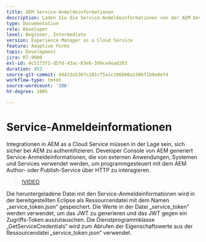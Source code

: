 ```yaml
---
title: AEM Service-Anmeldeinformationen
description: Laden Sie die Service-Anmeldeinformationen von der AEM Developer Console herunter.
type: Documentation
role: Developer
level: Beginner, Intermediate
version: Experience Manager as a Cloud Service
feature: Adaptive Forms
topic: Development
jira: KT-9980
exl-id: 4c5173f1-d57d-43ac-83e6-399ce4ead203
duration: 453
source-git-commit: 48433a5367c281cf5a1c106b08a1306f1b0e8ef4
workflow-type: tm+mt
source-wordcount: '106'
ht-degree: 100%

---
```


# Service-Anmeldeinformationen

Integrationen in AEM as a Cloud Service müssen in der Lage sein, sich sicher bei AEM zu authentifizieren. Developer Console von AEM generiert Service-Anmeldeinformationen, die von externen Anwendungen, Systemen und Services verwendet werden, um programmgesteuert mit dem AEM Author- oder Publish-Service über HTTP zu interagieren.

>[!VIDEO](https://video.tv.adobe.com/v/330519?quality=12&learn=on)

Die heruntergeladene Datei mit den Service-Anmeldeinformationen wird in der bereitgestellten Eclipse als Ressourcendatei mit dem Namen „service_token.json“ gespeichert. Die Werte in der Datei „service_token“ werden verwendet, um das JWT zu generieren und das JWT gegen ein Zugriffs-Token auszutauschen. Die Dienstprogrammklasse „GetServiceCredentials“ wird zum Abrufen der Eigenschaftswerte aus der Ressourcendatei „service_token.json“ verwendet.
